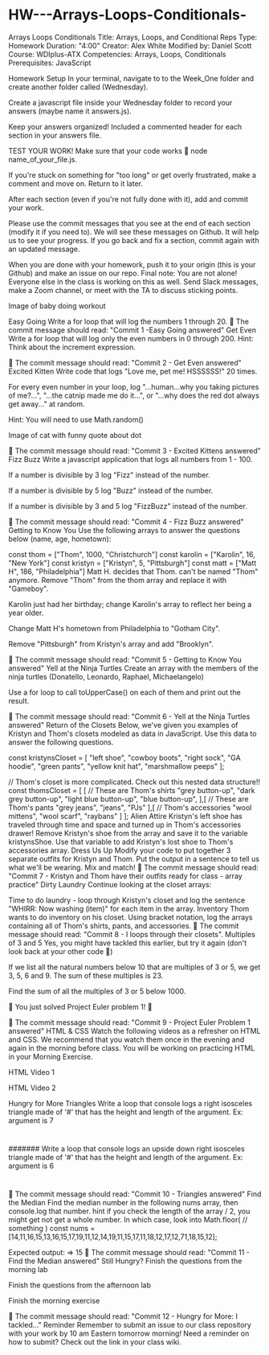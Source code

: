 # HW---Arrays-Loops-Conditionals-

Arrays Loops Conditionals
Title: Arrays, Loops, and Conditional Reps 
Type: Homework
Duration: "4:00"
Creator: Alex White
Modified by: Daniel Scott
Course: WDIplus-ATX
Competencies: Arrays, Loops, Conditionals 
Prerequisites: JavaScript 

Homework
Setup
In your terminal, navigate to to the Week_One folder and create another folder called (Wednesday).

Create a javascript file inside your Wednesday folder to record your answers (maybe name it answers.js).

Keep your answers organized! Included a commented header for each section in your answers file.

TEST YOUR WORK! Make sure that your code works 🐘 node name_of_your_file.js.

If you're stuck on something for "too long" or get overly frustrated, make a comment and move on. Return to it later.

After each section (even if you're not fully done with it), add and commit your work.

Please use the commit messages that you see at the end of each section (modify it if you need to). We will see these messages on Github. It will help us to see your progress. If you go back and fix a section, commit again with an updated message.

When you are done with your homework, push it to your origin (this is your Github) and make an issue on our repo.
Final note: You are not alone! Everyone else in the class is working on this as well. Send Slack messages, make a Zoom channel, or meet with the TA to discuss sticking points.

Image of baby doing workout

Easy Going
Write a for loop that will log the numbers 1 through 20.
🔴 The commit message should read: 
"Commit 1 -Easy Going answered"
Get Even
Write a for loop that will log only the even numbers in 0 through 200.
Hint: Think about the increment expression.

🔴 The commit message should read: 
"Commit 2 - Get Even answered"
Excited Kitten
Write code that logs "Love me, pet me! HSSSSSS!" 20 times.

For every even number in your loop, log "...human...why you taking pictures of me?...", "...the catnip made me do it...", or "...why does the red dot always get away..." at random.

Hint: You will need to use Math.random()

Image of cat with funny quote about dot

🔴 The commit message should read: 
"Commit 3 - Excited Kittens answered"
Fizz Buzz
Write a javascript application that logs all numbers from 1 - 100.

If a number is divisible by 3 log "Fizz" instead of the number.

If a number is divisible by 5 log "Buzz" instead of the number.

If a number is divisible by 3 and 5 log "FizzBuzz" instead of the number.

🔴 The commit message should read: 
"Commit 4 - Fizz Buzz answered"
Getting to Know You
Use the following arrays to answer the questions below (name, age, hometown):

const thom = ["Thom", 1000, "Christchurch"]
const karolin = ["Karolin", 16, "New York"]
const kristyn = ["Kristyn", 5, "Pittsburgh"]
const matt = ["Matt H", 186, "Philadelphia"]
Matt H. decides that Thom. can't be named "Thom" anymore. Remove "Thom" from the thom array and replace it with "Gameboy".

Karolin just had her birthday; change Karolin's array to reflect her being a year older.

Change Matt H's hometown from Philadelphia to "Gotham City".

Remove "Pittsburgh" from Kristyn's array and add "Brooklyn".

🔴 The commit message should read: 
"Commit 5 - Getting to Know You answered"
Yell at the Ninja Turtles
Create an array with the members of the ninja turtles (Donatello, Leonardo, Raphael, Michaelangelo)

Use a for loop to call toUpperCase() on each of them and print out the result.

🔴 The commit message should read: 
"Commit 6 - Yell at the Ninja Turtles answered"
Return of the Closets
Below, we've given you examples of Kristyn and Thom's closets modeled as data in JavaScript. Use this data to answer the following questions.

const kristynsCloset = [
  "left shoe",
  "cowboy boots",
  "right sock",
  "GA hoodie",
  "green pants",
  "yellow knit hat",
  "marshmallow peeps"
];

// Thom's closet is more complicated. Check out this nested data structure!!
const thomsCloset = [
  [
    // These are Thom's shirts
    "grey button-up",
    "dark grey button-up",
    "light blue button-up",
    "blue button-up",
  ],[
    // These are Thom's pants
    "grey jeans",
    "jeans",
    "PJs"
  ],[
    // Thom's accessories
    "wool mittens",
    "wool scarf",
    "raybans"
  ]
];
Alien Attire
Kristyn's left shoe has traveled through time and space and turned up in Thom's accessories drawer! Remove Kristyn's shoe from the array and save it to the variable kristynsShoe. Use that variable to add Kristyn's lost shoe to Thom's accessories array.
Dress Us Up
Modify your code to put together 3 separate outfits for Kristyn and Thom. Put the output in a sentence to tell us what we'll be wearing. Mix and match!
🔴 The commit message should read: 
"Commit 7 - Kristyn and Thom have their outfits ready for class - array practice"
Dirty Laundry
Continue looking at the closet arrays:

Time to do laundry - loop through Kristyn's closet and log the sentence "WHIRR: Now washing (item)" for each item in the array.
Inventory
Thom wants to do inventory on his closet. Using bracket notation, log the arrays containing all of Thom's shirts, pants, and accessories.
🔴 The commit message should read: 
"Commit 8 - I loops through their closets".
Multiples of 3 and 5
Yes, you might have tackled this earlier, but try it again (don't look back at your other code 👀)

If we list all the natural numbers below 10 that are multiples of 3 or 5, we get 3, 5, 6 and 9. The sum of these multiples is 23.

Find the sum of all the multiples of 3 or 5 below 1000.

👏 You just solved Project Euler problem 1! 👏

🔴 The commit message should read: 
"Commit 9 - Project Euler Problem 1 answered"
HTML & CSS
Watch the following videos as a refresher on HTML and CSS. We recommend that you watch them once in the evening and again in the morning before class. You will be working on practicing HTML in your Morning Exercise.

HTML Video 1

HTML Video 2

Hungry for More
Triangles
Write a loop that console logs a right isosceles triangle made of '#' that has the height and length of the argument.
Ex: argument is 7

#
##
###
####
#####
######
#######
Write a loop that console logs an upside down right isosceles triangle made of '#' that has the height and length of the argument.
Ex: argument is 6

######
#####
####
###
##
#
🔴 The commit message should read: 
"Commit 10 - Triangles answered"
Find the Median
Find the median number in the following nums array, then console.log that number.
hint if you check the length of the array / 2, you might get not get a whole number. In which case, look into Math.floor( // something )
const nums = [14,11,16,15,13,16,15,17,19,11,12,14,19,11,15,17,11,18,12,17,12,71,18,15,12];

Expected output:
=> 15
🔴 The commit message should read: 
"Commit 11 - Find the Median answered"
Still Hungry?
Finish the questions from the morning lab

Finish the questions from the afternoon lab

Finish the morning exercise

🔴 The commit message should read: 
"Commit 12 - Hungry for More: I tackled..."
Reminder
Remember to submit an issue to our class repository with your work by 10 am Eastern tomorrow morning! Need a reminder on how to submit? Check out the link in your class wiki.

